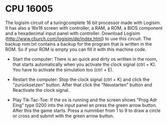 # CPU 16005
The logisim circuit of a turingcomplete 16 bit processor made with Logisim.
It has also a 16x16 screen with controller, a RAM, a ROM, a BIOS component and a hexadecimal input panel with controller.
Download Logisim (http://www.cburch.com/logisim/de/index.html) to use this circuit.
The backup rom.txt contains a backup for the program that is written in the ROM. So if your ROM is empty you can fill it with this machine code.

- Start the computer:
There is an quick and dirty os written in the room, that starts automatically when you activate the clock signal (ctrl + K). You have to activate the simulation too (ctrl + E).

- Restart the computer:
Stop the clock signal (ctrl + K) and click the "zurücksetzen" button. After that click the "Neustarten" button and Reactivate the clock signal.

- Play Tik-Tac-Toe:
If the os is running and the screen shows "Prog Adr Eing" type 0200 into the input panel an press the green arrow button. After this the game starts. Press a nummber from 1 to 9 to draw a circle or cross and submit with the green arrow button.
